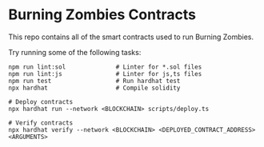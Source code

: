 # Burning Zombies Contracts

This repo contains all of the smart contracts used to run Burning Zombies.

Try running some of the following tasks:

```shell
npm run lint:sol              # Linter for *.sol files
npm run lint:js               # Linter for js,ts files
npm run test                  # Run hardhat test
npx hardhat                   # Compile solidity

# Deploy contracts
npx hardhat run --network <BLOCKCHAIN> scripts/deploy.ts

# Verify contracts
npx hardhat verify --network <BLOCKCHAIN> <DEPLOYED_CONTRACT_ADDRESS> <ARGUMENTS>
```
